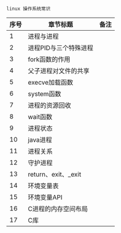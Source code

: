 ``` 
linux 操作系统常识
```
| 序号 | 章节标题 | 备注 |
|:----|----|----|
| 1 |  进程与进程  |      |
| 2 |  进程PID与三个特殊进程  |      |
| 3 |  fork函数的作用  |      |
| 4 |  父子进程对文件的共享  |      |
| 5 |  execve加载函数  |      |
| 6 |  system函数  |      |
| 7 |  进程的资源回收  |      |
| 8 |  wait函数  |      |
| 9 |  进程状态  |      |
| 10 |  java进程  |      |
| 11 |  进程关系  |      |
| 12 |  守护进程  |      |
| 13 |  return、exit、_exit  |      |
| 14 |  环境变量表  |      |
| 15 |  环境变量API  |      |
| 16 |  C进程的内存空间布局  |      |
| 17 |  C库  |      |


